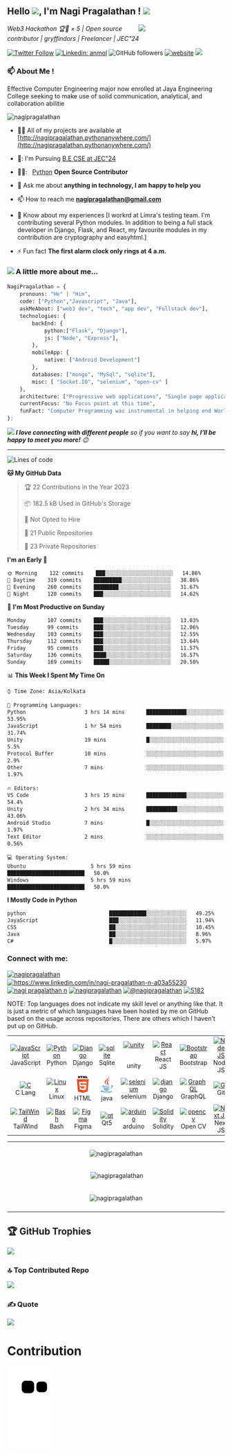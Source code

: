 <h2>Hello <img src="https://media.giphy.com/media/hvRJCLFzcasrR4ia7z/giphy.gif" width="25">, I'm Nagi Pragalathan ! <img src="https://media.giphy.com/media/12oufCB0MyZ1Go/giphy.gif" width="50"></h2>


<img align='right' src="https://camo.githubusercontent.com/97d0c0c4209208d8ec9573c7e213e05872a9f59b703868647b559b77af601cc6/68747470733a2f2f692e70696e696d672e636f6d2f6f726967696e616c732f65382f66342f35332f65386634353334363961336563393765636433353464663436356437333931332e676966" width="200">
<p><em> Web3 Hackathon 🏆🥇 × 5 | Open source contributor | gryffindors | Freelancer | JEC"24
</em></p>

[![Twitter Follow](https://img.shields.io/twitter/follow/NagiPragalathan?label=Follow)](https://twitter.com/intent/follow?screen_name=NagiPragalathan)
[![Linkedin: anmol](https://img.shields.io/badge/linkedin-NagiPragalathan-blue)](https://www.linkedin.com/in/nagi-pragalathan-n-a03a55230/)
![GitHub followers](https://img.shields.io/github/followers/NagiPragalathan?label=Follow&style=social)
[![website](https://img.shields.io/badge/Website-46a2f1.svg?&style=flat-square&logo=Google-Chrome&logoColor=white&link=http://nagipragalathan.pythonanywhere.com/)](https://anmolsingh.me/)
![](https://visitor-badge.glitch.me/badge?page_id=NagiPragalathan)

### 📫 About Me !

Effective Computer Engineering major now enrolled at Jaya Engineering College seeking to make use of solid communication, analytical, and collaboration abilitie

<p align="left"> <img src="https://komarev.com/ghpvc/?username=nagipragalathan&label=Profile%20views&color=0e75b6&style=flat" alt="nagipragalathan" /> </p>

- 👨‍💻 All of my projects are available at [http://nagipragalathan.pythonanywhere.com/](http://nagipragalathan.pythonanywhere.com/)

- 🏫: I'm Pursuing [B.E CSE at JEC"24](https://jec.ac.in/)

- 👨‍💼: &nbsp; [Python](https://pypi.org/project/TerminalDesigner/) **Open Source Contributor**

- 💬 Ask me about **anything in technology, I am happy to help you**

- 📫 How to reach me **nagipragalathan@gmail.com**

- 📄 Know about my experiences [I workrd at Limra's testing team. I'm contributing several Python modules. In addition to being a full stack developer in Django, Flask, and React, my favourite modules in my contribution are cryptography and easyhtml.]

- ⚡ Fun fact **The first alarm clock only rings at 4 a.m.**

### <img src="https://media.giphy.com/media/VgCDAzcKvsR6OM0uWg/giphy.gif" width="50"> A little more about me...  

```Python
NagiPragalathan = {
    pronouns: "He" | "Him",
    code: ["Python","Javascript", "Java"],
    askMeAbout: ["web3 dev", "tech", "app dev", "Fullstack dev"],
    technologies: {
        backEnd: {
            python:["Flask", "Django"],
            js: ["Node", "Express"],
        },
        mobileApp: {
            native: ["Android Development"]
        },
        databases: ["mongo", "MySql", "sqlite"],
        misc: [ "Socket.IO", "selenium", "open-cv" ]
    },
    architecture: ["Progressive web applications", "Single page applications"],
    currentFocus: "No Focus point at this time",
    funFact: "Computer Programming was instrumental in helping end World War II"
};
```

<img src="https://media.giphy.com/media/LnQjpWaON8nhr21vNW/giphy.gif" width="60"> <em><b>I love connecting with different people</b> so if you want to say <b>hi, I'll be happy to meet you more!</b> 😊</em>

---
<!--START_SECTION:waka-->

![Lines of code](https://img.shields.io/badge/From%20Hello%20World%20I%27ve%20Written-1%20Million%20lines%20of%20code-blue)

**🐱 My GitHub Data** 

> 🏆 22 Contributions in the Year 2023
 > 
> 📦 182.5 kB Used in GitHub's Storage 
 > 
> 🚫 Not Opted to Hire
 > 
> 📜 21 Public Repositories 
 > 
> 🔑 23 Private Repositories  
 > 
**I'm an Early 🐤** 

```text
🌞 Morning    122 commits    ███░░░░░░░░░░░░░░░░░░░░░░   14.86% 
🌆 Daytime    319 commits    █████████░░░░░░░░░░░░░░░░   38.86% 
🌃 Evening    260 commits    ████████░░░░░░░░░░░░░░░░░   31.67% 
🌙 Night      120 commits    ███░░░░░░░░░░░░░░░░░░░░░░   14.62%

```
📅 **I'm Most Productive on Sunday** 

```text
Monday       107 commits    ███░░░░░░░░░░░░░░░░░░░░░░   13.03% 
Tuesday      99 commits     ███░░░░░░░░░░░░░░░░░░░░░░   12.06% 
Wednesday    103 commits    ███░░░░░░░░░░░░░░░░░░░░░░   12.55% 
Thursday     112 commits    ███░░░░░░░░░░░░░░░░░░░░░░   13.64% 
Friday       95 commits     ███░░░░░░░░░░░░░░░░░░░░░░   11.57% 
Saturday     136 commits    ████░░░░░░░░░░░░░░░░░░░░░   16.57% 
Sunday       169 commits    █████░░░░░░░░░░░░░░░░░░░░   20.58%

```


📊 **This Week I Spent My Time On** 

```text
⌚︎ Time Zone: Asia/Kolkata

💬 Programming Languages: 
Python                   3 hrs 14 mins       █████████████░░░░░░░░░░░░   53.95% 
JavaScript               1 hr 54 mins        ████████░░░░░░░░░░░░░░░░░   31.74% 
Unity                    19 mins             █░░░░░░░░░░░░░░░░░░░░░░░░   5.5% 
Protocol Buffer          10 mins             ░░░░░░░░░░░░░░░░░░░░░░░░░   2.9% 
Other                    7 mins              ░░░░░░░░░░░░░░░░░░░░░░░░░   1.97%

🔥 Editors: 
VS Code                  3 hrs 15 mins       █████████████░░░░░░░░░░░░   54.4% 
Unity                    2 hrs 34 mins       ██████████░░░░░░░░░░░░░░░   43.06% 
Android Studio           7 mins              █░░░░░░░░░░░░░░░░░░░░░░░░   1.97% 
Text Editor              2 mins              ░░░░░░░░░░░░░░░░░░░░░░░░░   0.56%

💻 Operating System: 
Ubuntu                     5 hrs 59 mins       █████████████████████████   50.0%
Windows                    5 hrs 59 mins       █████████████████████████   50.0%

```

**I Mostly Code in Python** 

```text
python                           ████████████░░░░░░░░░░░░░   49.25% 
JayaScript                       ███░░░░░░░░░░░░░░░░░░░░░░   11.94% 
CSS                              ██░░░░░░░░░░░░░░░░░░░░░░░   10.45% 
Java                             ██░░░░░░░░░░░░░░░░░░░░░░░   8.96% 
C#                               █░░░░░░░░░░░░░░░░░░░░░░░░   5.97%

```


<h3 align="left">Connect with me:</h3>
<p align="left">
<a href="https://twitter.com/nagipragalathan" target="blank"><img align="center" src="https://raw.githubusercontent.com/rahuldkjain/github-profile-readme-generator/master/src/images/icons/Social/twitter.svg" alt="nagipragalathan" height="30" width="40" /></a>
<a href="https://linkedin.com/in/https://www.linkedin.com/in/nagi-pragalathan-n-a03a55230" target="blank"><img align="center" src="https://raw.githubusercontent.com/rahuldkjain/github-profile-readme-generator/master/src/images/icons/Social/linked-in-alt.svg" alt="https://www.linkedin.com/in/nagi-pragalathan-n-a03a55230" height="30" width="40" /></a>
<a href="https://fb.com/nagi pragalathan n" target="blank"><img align="center" src="https://raw.githubusercontent.com/rahuldkjain/github-profile-readme-generator/master/src/images/icons/Social/facebook.svg" alt="nagi pragalathan n" height="30" width="40" /></a>
<a href="https://instagram.com/nagipragalathan" target="blank"><img align="center" src="https://raw.githubusercontent.com/rahuldkjain/github-profile-readme-generator/master/src/images/icons/Social/instagram.svg" alt="nagipragalathan" height="30" width="40" /></a>
<a href="https://medium.com/@nagipragalathan" target="blank"><img align="center" src="https://raw.githubusercontent.com/rahuldkjain/github-profile-readme-generator/master/src/images/icons/Social/medium.svg" alt="@nagipragalathan" height="30" width="40" /></a>
<a href="https://discord.gg/5182" target="blank"><img align="center" src="https://raw.githubusercontent.com/rahuldkjain/github-profile-readme-generator/master/src/images/icons/Social/discord.svg" alt="5182" height="30" width="40" /></a>
</p>

NOTE: Top languages does not indicate my skill level or anything like that. It is just a metric of which languages have been hosted by me on GitHub based on the usage across repositories. There are others which I haven't put up on GitHub.
<table align="center">
  <tr>
    <td align="center" width="96">
      <a href="#vmmuthu31">
        <img src="https://upload.wikimedia.org/wikipedia/commons/thumb/9/99/Unofficial_JavaScript_logo_2.svg/1024px-Unofficial_JavaScript_logo_2.svg.png" width="48" height="48" alt="JavaScript" />
      </a>
      <br>JavaScript
    </td>
    <td align="center" width="96">
      <a href="#vmmuthu31">
        <img src="https://upload.wikimedia.org/wikipedia/commons/thumb/c/c3/Python-logo-notext.svg/1200px-Python-logo-notext.svg.png" width="48" height="48" alt="Python" />
      </a>
      <br>Python
    </td>
    <td align="center" width="96">
      <a href="#vmmuthu31">
        <img src="https://cdn.worldvectorlogo.com/logos/django.svg" width="48" height="48" alt="Django" />
      </a>
      <br>Django
    </td>
    <td align="center" width="96">
      <a href="#vmmuthu31">
        <a href="https://www.sqlite.org/" target="_blank" rel="noreferrer"> <img src="https://www.vectorlogo.zone/logos/sqlite/sqlite-icon.svg" alt="sqlite" width="40" height="40"/> </a>
      </a>
      <br>Sqlite
    </td>
    <td align="center" width="96">
      <a href="https://unity.com/" target="_blank" rel="noreferrer"> <img src="https://www.vectorlogo.zone/logos/unity3d/unity3d-icon.svg" alt="unity" width="40" height="40"/> </a> </p>
      <br>unity
    </td>
    <td align="center" width="96">
      <a href="#vmmuthu31">
        <img src="https://brandlogos.net/wp-content/uploads/2020/09/react-logo.png" width="48" height="48" alt="React" />
      </a>
      <br>React JS
    </td>
    <td align="center" width="96">
      <a href="#vmmuthu31">
        <img src="https://cdn.worldvectorlogo.com/logos/bootstrap-4.svg" width="48" height="48" alt="Bootstrap" />
      </a>
      <br>Bootstrap
    </td>
    <td align="center" width="96">
      <a href="#vmmuthu31">
        <img src="https://upload.wikimedia.org/wikipedia/commons/thumb/d/d9/Node.js_logo.svg/590px-Node.js_logo.svg.png" width="48" height="48" alt="Node JS" />
      </a>
      <br>Node JS
    </td>
     <td align="center" width="96"> 
      <a href="#vmmuthu31" >
        <img src="https://w7.pngwing.com/pngs/956/695/png-transparent-mongodb-original-wordmark-logo-icon-thumbnail.png" width="48" height="48" alt="Mongo DB" />
      </a>
      <br>MongoDB
    </td>
  </tr>
  
  <tr>
    <td align="center" width="96"> 
      <a href="#vmmuthu31" >
        <img src="https://img.icons8.com/color/452/c-programming.png" width="48" height="48" alt="C" />
      </a>
      <br>C Lang
    </td>
    <td align="center" width="96">
      <a href="#vmmuthu31" >
        <img src="https://camo.githubusercontent.com/d7574156c7a1844d3c2907bae0e76254cca759290c08e08a6ef2bd7543c8c0ca/68747470733a2f2f692e6962622e636f2f737331374b47302f63376238313133323437666563643833626439623565643562643366333464352d72656d6f766562672d707265766965772e706e67" width="48" height="48" alt="Linux" />
      </a>
      <br>Linux
    </td>
    <td align="center"  width="96">
      <a href="#vmmuthu31">
        <img src="https://raw.githubusercontent.com/devicons/devicon/master/icons/html5/html5-original-wordmark.svg" alt="html5" width="40" height="40"/> </a>
      </a>
      <br>HTML
    </td>
    <td align="center"  width="96">
      <a href="#vmmuthu31">
        <img src="https://raw.githubusercontent.com/devicons/devicon/master/icons/java/java-original.svg" alt="java" width="40" height="40"/>
      </a>
      <br>java
    </td>
    <td align="center" width="96">
      <a href="#vmmuthu31">
        <img src="https://raw.githubusercontent.com/detain/svg-logos/780f25886640cef088af994181646db2f6b1a3f8/svg/selenium-logo.svg" alt="selenium" width="40" height="40"/>
      </a>
      <br>selenium
    </td>
    <td align="center"  width="96">
      <a href="#vmmuthu31">
        <img src="https://cdn.worldvectorlogo.com/logos/django.svg" alt="django" width="40" height="40"/>
      </a>
      <br>Django
    </td>
    <td align="center" width="96">
      <a href="#vmmuthu31" >
        <img src="https://upload.wikimedia.org/wikipedia/commons/thumb/1/17/GraphQL_Logo.svg/2048px-GraphQL_Logo.svg.png" width="48" height="48" alt="GraphQL" />
      </a>
      <br>GraphQL
    </td>
    <td align="center" width="96">
      <a href="#vmmuthu31" >
        <img src="https://upload.wikimedia.org/wikipedia/commons/thumb/3/3f/Git_icon.svg/1200px-Git_icon.svg.png" width="48" height="48" alt="Git" />
      </a>
      <br>Git
    </td>
    <td align="center" width="96">
      <a href="#vmmuthu31" >
        <img src="https://i.ibb.co/LzmYpDX/146-1466902-php-logo-png-transparent-php-logo-png-png-removebg-preview.png" width="48" height="48" alt="PHP" />
      </a>
      <br>PHP
    </td>
  </tr>
   <tr>
    <td align="center" width="96">
      <a href="#vmmuthu31">
        <img src="https://upload.wikimedia.org/wikipedia/commons/thumb/d/d5/Tailwind_CSS_Logo.svg/2048px-Tailwind_CSS_Logo.svg.png" width="48" height="48" alt="TailWind" />
      </a>
      <br>TailWind
    </td>
    <td align="center" width="96">
      <a href="#vmmuthu31">
        <img src="https://bashlogo.com/img/symbol/png/full_colored_dark.png" width="48" height="48" alt="Bash" />
      </a>
      <br>Bash
    </td>
    <td align="center" width="96">
      <a href="#vmmuthu31">
        <img src="https://upload.wikimedia.org/wikipedia/commons/3/33/Figma-logo.svg" width="45" height="45" alt="Figma" />
      </a>
      <br>Figma
    </td>
    <td align="center" width="96">
      <a href="#vmmuthu31">
        <img src="https://upload.wikimedia.org/wikipedia/commons/0/0b/Qt_logo_2016.svg" alt="qt" width="40" height="40"/>
      </a>
      <br>Qt5
    </td>
    <td align="center" width="96">
      <a href="#suhailakar-tech">
        <img src="https://cdn.worldvectorlogo.com/logos/arduino-1.svg" alt="arduino" width="40" height="40"/>
      </a>
      <br>arduino
    </td>
    <td align="center" width="96">
      <a href="#vmmuthu31">
        <img src="https://cdn.icon-icons.com/icons2/2107/PNG/512/file_type_solidity_icon_130156.png" width="48" height="48" alt="Solidity" />
      </a>
      <br>Solidity
    </td>
     <td align="center" width="96"> 
      <a href="#vmmuthu31" >
        <img src="https://www.vectorlogo.zone/logos/opencv/opencv-icon.svg" alt="opencv" width="40" height="40"/> </a> <a href="https://pandas.pydata.org/" target="_blank" rel="noreferrer">
      </a>
      <br>Open CV
    </td>
          <td align="center" width="96"> 
      <a href="#vmmuthu31" >
        <img src="https://cdn.worldvectorlogo.com/logos/next-js.svg" width="48" height="48" alt="Next JS" />
      </a>
      <br>Next JS
    </td>
             <td align="center" width="96"> 
      <a href="#vmmuthu31" >
        <img src="https://brandeps.com/logo-download/G/Google-Cloud-logo-vector-01.svg" width="48" height="48" alt="Google Cloud" />
      </a>
      <br>G Cloud
    </td>
  </tr>

<table align="center">
  <tr>
    <td align="center" width="1000">
<p><img align="center" src="https://github-readme-stats.vercel.app/api/top-langs?username=nagipragalathan&show_icons=true&locale=en&layout=compact" alt="nagipragalathan" /></p>
</td>
<tr>
    <td align="center" width="1000">
<p>&nbsp;<img align="center" src="https://github-readme-stats.vercel.app/api?username=nagipragalathan&show_icons=true&locale=en" alt="nagipragalathan" /></p>
</td>
<tr>
    <td align="center" width="1000">
<p><img align="center" src="https://github-readme-streak-stats.herokuapp.com/?user=nagipragalathan&" alt="nagipragalathan" /></p>
</td>
<tr>
    <td align="center" width="1000">
</table>

## 🏆 GitHub Trophies
![](https://github-profile-trophy.vercel.app/?username=NagiPragalathan&theme=radical&no-frame=false&no-bg=true&margin-w=4)

### 🔝 Top Contributed Repo

![](https://github-contributor-stats.vercel.app/api?username=NagiPragalathan&limit=5&theme=dark&combine_all_yearly_contributions=true)

### ✍️ Quote
![](https://quotes-github-readme.vercel.app/api?type=horizontal&theme=radical)

# Contribution

![snake gif](https://raw.githubusercontent.com/NagiPragalathan/NagiPragalathan/eb8842c58262cfc3019e5c91b9202948fe437254/github-contribution-grid-snake.svg)

